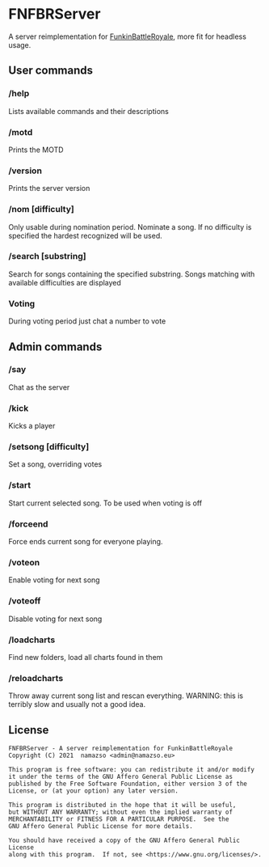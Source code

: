 # FNFBRServer

A server reimplementation for [FunkinBattleRoyale](https://github.com/XieneDev/FunkinBattleRoyale), more fit for headless usage.

## User commands

### /help

Lists available commands and their descriptions

### /motd

Prints the MOTD

### /version

Prints the server version

### /nom <song> [difficulty]

Only usable during nomination period. Nominate a song. If no difficulty is specified the hardest recognized will be used.

### /search [substring]

Search for songs containing the specified substring. Songs matching with available difficulties are displayed

### Voting

During voting period just chat a number to vote

## Admin commands

### /say <message>

Chat as the server

### /kick <nick>

Kicks a player

### /setsong <song> [difficulty]

Set a song, overriding votes

### /start

Start current selected song. To be used when voting is off

### /forceend

Force ends current song for everyone playing.

### /voteon

Enable voting for next song

### /voteoff

Disable voting for next song

### /loadcharts

Find new folders, load all charts found in them

### /reloadcharts

Throw away current song list and rescan everything. WARNING: this is terribly slow and usually not a good idea.

## License

    FNFBRServer - A server reimplementation for FunkinBattleRoyale
    Copyright (C) 2021  namazso <admin@namazso.eu>

    This program is free software: you can redistribute it and/or modify
    it under the terms of the GNU Affero General Public License as
    published by the Free Software Foundation, either version 3 of the
    License, or (at your option) any later version.

    This program is distributed in the hope that it will be useful,
    but WITHOUT ANY WARRANTY; without even the implied warranty of
    MERCHANTABILITY or FITNESS FOR A PARTICULAR PURPOSE.  See the
    GNU Affero General Public License for more details.

    You should have received a copy of the GNU Affero General Public License
    along with this program.  If not, see <https://www.gnu.org/licenses/>.
